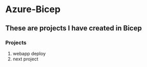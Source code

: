 # Azure-Bicep

## These are projects I have created in Bicep 

### Projects
1. webapp deploy
2. next project